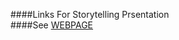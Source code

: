 ####Links For Storytelling Prsentation    
####See [WEBPAGE](http://craigprotzel.github.io/storytelling)